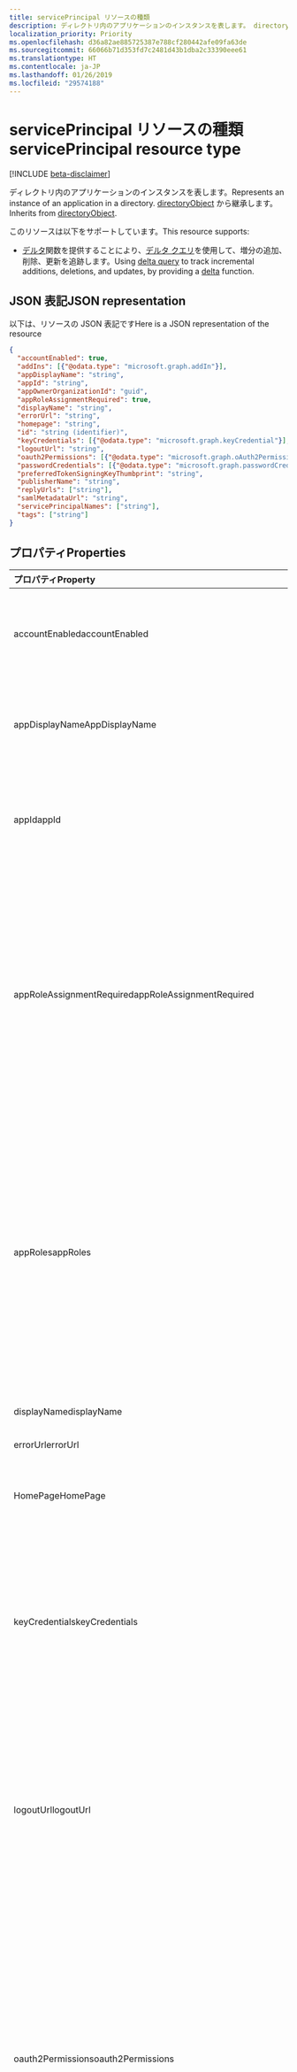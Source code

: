 ```yaml
---
title: servicePrincipal リソースの種類
description: ディレクトリ内のアプリケーションのインスタンスを表します。 directoryObject から継承します。
localization_priority: Priority
ms.openlocfilehash: d36a82ae885725387e788cf280442afe09fa63de
ms.sourcegitcommit: 66066b71d353fd7c2481d43b1dba2c33390eee61
ms.translationtype: HT
ms.contentlocale: ja-JP
ms.lasthandoff: 01/26/2019
ms.locfileid: "29574188"
---
```

# <a name="serviceprincipal-resource-type"></a><span data-ttu-id="e5049-104">servicePrincipal リソースの種類</span><span class="sxs-lookup"><span data-stu-id="e5049-104">servicePrincipal resource type</span></span>

[!INCLUDE [beta-disclaimer](../../includes/beta-disclaimer.md)]

<span data-ttu-id="e5049-105">ディレクトリ内のアプリケーションのインスタンスを表します。</span><span class="sxs-lookup"><span data-stu-id="e5049-105">Represents an instance of an application in a directory.</span></span> <span data-ttu-id="e5049-106">[directoryObject](directoryobject.md) から継承します。</span><span class="sxs-lookup"><span data-stu-id="e5049-106">Inherits from [directoryObject](directoryobject.md).</span></span>

<span data-ttu-id="e5049-107">このリソースは以下をサポートしています。</span><span class="sxs-lookup"><span data-stu-id="e5049-107">This resource supports:</span></span>

- <span data-ttu-id="e5049-108">[デルタ](../api/serviceprincipal-delta.md)関数を提供することにより、[デルタ クエリ](/graph/delta-query-overview)を使用して、増分の追加、削除、更新を追跡します。</span><span class="sxs-lookup"><span data-stu-id="e5049-108">Using [delta query](/graph/delta-query-overview) to track incremental additions, deletions, and updates, by providing a [delta](../api/serviceprincipal-delta.md) function.</span></span>

## <a name="json-representation"></a><span data-ttu-id="e5049-109">JSON 表記</span><span class="sxs-lookup"><span data-stu-id="e5049-109">JSON representation</span></span>
<span data-ttu-id="e5049-110">以下は、リソースの JSON 表記です</span><span class="sxs-lookup"><span data-stu-id="e5049-110">Here is a JSON representation of the resource</span></span>

<!-- {
  "blockType": "resource",
  "optionalProperties": [
    "appRoleAssignedTo",
    "appRoleAssignments",
    "createdObjects",
    "createdOnBehalfOf",
    "memberOf",
    "oauth2PermissionGrants",
    "ownedObjects",
    "owners"
  ],
  "@odata.type": "microsoft.graph.servicePrincipal"
}-->

```json
{
  "accountEnabled": true,
  "addIns": [{"@odata.type": "microsoft.graph.addIn"}],
  "appDisplayName": "string",
  "appId": "string",
  "appOwnerOrganizationId": "guid",
  "appRoleAssignmentRequired": true,
  "displayName": "string",
  "errorUrl": "string",
  "homepage": "string",
  "id": "string (identifier)",
  "keyCredentials": [{"@odata.type": "microsoft.graph.keyCredential"}],
  "logoutUrl": "string",
  "oauth2Permissions": [{"@odata.type": "microsoft.graph.oAuth2Permission"}],
  "passwordCredentials": [{"@odata.type": "microsoft.graph.passwordCredential"}],
  "preferredTokenSigningKeyThumbprint": "string",
  "publisherName": "string",
  "replyUrls": ["string"],
  "samlMetadataUrl": "string",
  "servicePrincipalNames": ["string"],
  "tags": ["string"]
}

```
## <a name="properties"></a><span data-ttu-id="e5049-111">プロパティ</span><span class="sxs-lookup"><span data-stu-id="e5049-111">Properties</span></span>
| <span data-ttu-id="e5049-112">プロパティ</span><span class="sxs-lookup"><span data-stu-id="e5049-112">Property</span></span>     | <span data-ttu-id="e5049-113">型</span><span class="sxs-lookup"><span data-stu-id="e5049-113">Type</span></span> |<span data-ttu-id="e5049-114">説明</span><span class="sxs-lookup"><span data-stu-id="e5049-114">Description</span></span>|
|:---------------|:--------|:----------|
|<span data-ttu-id="e5049-115">accountEnabled</span><span class="sxs-lookup"><span data-stu-id="e5049-115">accountEnabled</span></span>|<span data-ttu-id="e5049-116">Boolean</span><span class="sxs-lookup"><span data-stu-id="e5049-116">Boolean</span></span>| <span data-ttu-id="e5049-117">サービス プリンシパルのアカウントが有効な場合は **true**。それ以外の場合は **false**。</span><span class="sxs-lookup"><span data-stu-id="e5049-117">**true** if the account is enabled; otherwise, **false**.</span></span>            |
|<span data-ttu-id="e5049-118">appDisplayName</span><span class="sxs-lookup"><span data-stu-id="e5049-118">AppDisplayName</span></span>|<span data-ttu-id="e5049-119">String</span><span class="sxs-lookup"><span data-stu-id="e5049-119">String</span></span>|<span data-ttu-id="e5049-120">関連付けられているアプリケーションによって公開される表示名。</span><span class="sxs-lookup"><span data-stu-id="e5049-120">The display name exposed by the associated application.</span></span>|
|<span data-ttu-id="e5049-121">appId</span><span class="sxs-lookup"><span data-stu-id="e5049-121">appId</span></span>|<span data-ttu-id="e5049-122">String</span><span class="sxs-lookup"><span data-stu-id="e5049-122">String</span></span>|<span data-ttu-id="e5049-123">関連付けられたアプリケーションの一意の識別子 (その **appId** プロパティ)。</span><span class="sxs-lookup"><span data-stu-id="e5049-123">The unique identifier for the associated application (its **appId** property).</span></span>|
|<span data-ttu-id="e5049-124">appRoleAssignmentRequired</span><span class="sxs-lookup"><span data-stu-id="e5049-124">appRoleAssignmentRequired</span></span>|<span data-ttu-id="e5049-125">Boolean</span><span class="sxs-lookup"><span data-stu-id="e5049-125">Boolean</span></span>|<span data-ttu-id="e5049-126">Azure AD からアプリケーションにユーザー トークンまたはアクセス トークンが発行される前に、ユーザーまたはグループに対する **appRoleAssignment** が必要かどうかを指定します。</span><span class="sxs-lookup"><span data-stu-id="e5049-126">Specifies whether an **appRoleAssignment** to a user or group is required before Azure AD will issue a user or access token to the application.</span></span> <span data-ttu-id="e5049-127">null 許容型ではありません。</span><span class="sxs-lookup"><span data-stu-id="e5049-127">Not nullable.</span></span> |
|<span data-ttu-id="e5049-128">appRoles</span><span class="sxs-lookup"><span data-stu-id="e5049-128">appRoles</span></span>|<span data-ttu-id="e5049-129">[appRole](approle.md) コレクション</span><span class="sxs-lookup"><span data-stu-id="e5049-129">[appRole](approle.md) collection</span></span>|<span data-ttu-id="e5049-130">関連付けられているアプリケーションによって公開されるアプリケーション ロール。</span><span class="sxs-lookup"><span data-stu-id="e5049-130">The application roles exposed by the associated application.</span></span> <span data-ttu-id="e5049-131">さらに詳しい情報については、[アプリケーション](application.md) エンティティの **appRoles** プロパティの定義を参照してください。</span><span class="sxs-lookup"><span data-stu-id="e5049-131">For more information see the **appRoles** property definition on the [application](application.md) entity.</span></span> <span data-ttu-id="e5049-132">null 許容型ではありません。</span><span class="sxs-lookup"><span data-stu-id="e5049-132">Not nullable.</span></span> |
|<span data-ttu-id="e5049-133">displayName</span><span class="sxs-lookup"><span data-stu-id="e5049-133">displayName</span></span>|<span data-ttu-id="e5049-134">String</span><span class="sxs-lookup"><span data-stu-id="e5049-134">String</span></span>|<span data-ttu-id="e5049-135">サービス プリンシパルの表示名。</span><span class="sxs-lookup"><span data-stu-id="e5049-135">The display name for the service principal.</span></span>|
|<span data-ttu-id="e5049-136">errorUrl</span><span class="sxs-lookup"><span data-stu-id="e5049-136">errorUrl</span></span>|<span data-ttu-id="e5049-137">String</span><span class="sxs-lookup"><span data-stu-id="e5049-137">String</span></span>|            |
|<span data-ttu-id="e5049-138">HomePage</span><span class="sxs-lookup"><span data-stu-id="e5049-138">HomePage</span></span>|<span data-ttu-id="e5049-139">String</span><span class="sxs-lookup"><span data-stu-id="e5049-139">String</span></span>|<span data-ttu-id="e5049-140">関連付けられたアプリケーションのホーム ページの URL。</span><span class="sxs-lookup"><span data-stu-id="e5049-140">The URL to the homepage of the associated   application.</span></span>|
|<span data-ttu-id="e5049-141">keyCredentials</span><span class="sxs-lookup"><span data-stu-id="e5049-141">keyCredentials</span></span>|<span data-ttu-id="e5049-142">[keyCredential](keycredential.md) コレクション</span><span class="sxs-lookup"><span data-stu-id="e5049-142">[keyCredential](keycredential.md) collection</span></span>|<span data-ttu-id="e5049-143">サービス プリンシパルに関連付けられているキー資格情報のコレクションです。null 許容型ではありません。</span><span class="sxs-lookup"><span data-stu-id="e5049-143">The collection of key credentials associated with the service principal.</span></span> <span data-ttu-id="e5049-144">null 許容型ではありません。</span><span class="sxs-lookup"><span data-stu-id="e5049-144">Not nullable.</span></span>            |
|<span data-ttu-id="e5049-145">logoutUrl</span><span class="sxs-lookup"><span data-stu-id="e5049-145">logoutUrl</span></span>|<span data-ttu-id="e5049-146">String</span><span class="sxs-lookup"><span data-stu-id="e5049-146">String</span></span>| <span data-ttu-id="e5049-147">Microsoft の承認サービスで、[フロント チャネル](https://openid.net/specs/openid-connect-frontchannel-1_0.html)、[バック チャネル](https://openid.net/specs/openid-connect-backchannel-1_0.html)または SAML ログアウト プロトコルを使ってユーザーのログアウトするのに使う URL を指定します。</span><span class="sxs-lookup"><span data-stu-id="e5049-147">Specifies the URL that will be used by Microsoft's authorization service to logout an user using [front-channel](https://openid.net/specs/openid-connect-frontchannel-1_0.html), [back-channel](https://openid.net/specs/openid-connect-backchannel-1_0.html) or SAML logout protocols.</span></span>  |
|<span data-ttu-id="e5049-148">oauth2Permissions</span><span class="sxs-lookup"><span data-stu-id="e5049-148">oauth2Permissions</span></span>|<span data-ttu-id="e5049-149">[oAuth2Permission](oauth2permission.md) コレクション</span><span class="sxs-lookup"><span data-stu-id="e5049-149">[oAuth2Permission](oauth2permission.md) collection</span></span>|<span data-ttu-id="e5049-150">関連付けられているアプリケーションによって公開される OAuth 2.0 のアクセス許可。</span><span class="sxs-lookup"><span data-stu-id="e5049-150">The OAuth 2.0 permissions exposed by the associated application.</span></span> <span data-ttu-id="e5049-151">さらに詳しい情報については、[アプリケーション](application.md) エンティティの **oauth2Permissions** プロパティの定義を参照してください。</span><span class="sxs-lookup"><span data-stu-id="e5049-151">For more information see the **oauth2Permissions** property definition on the [application](application.md) entity.</span></span> <span data-ttu-id="e5049-152">null 許容型ではありません。</span><span class="sxs-lookup"><span data-stu-id="e5049-152">Not nullable.</span></span>            |
|<span data-ttu-id="e5049-153">id</span><span class="sxs-lookup"><span data-stu-id="e5049-153">id</span></span>|<span data-ttu-id="e5049-154">String</span><span class="sxs-lookup"><span data-stu-id="e5049-154">String</span></span>|<span data-ttu-id="e5049-155">サービス プリンシパルの一意識別子。</span><span class="sxs-lookup"><span data-stu-id="e5049-155">The unique identifier for the principal object.</span></span> <span data-ttu-id="e5049-156">[directoryObject](directoryobject.md) から継承されます。</span><span class="sxs-lookup"><span data-stu-id="e5049-156">Inherited from [directoryObject](directoryobject.md).</span></span> <span data-ttu-id="e5049-157">キー。</span><span class="sxs-lookup"><span data-stu-id="e5049-157">Key.</span></span> <span data-ttu-id="e5049-158">null 許容ではありません。</span><span class="sxs-lookup"><span data-stu-id="e5049-158">Not nullable.</span></span> <span data-ttu-id="e5049-159">読み取り専用です。</span><span class="sxs-lookup"><span data-stu-id="e5049-159">Read-only.</span></span>|
|<span data-ttu-id="e5049-160">passwordCredentials</span><span class="sxs-lookup"><span data-stu-id="e5049-160">passwordCredentials</span></span>|<span data-ttu-id="e5049-161">[passwordCredential](passwordcredential.md) コレクション</span><span class="sxs-lookup"><span data-stu-id="e5049-161">[passwordCredential](passwordcredential.md) collection</span></span>|<span data-ttu-id="e5049-162">サービス プリンシパルに関連付けられているパスワード資格情報のコレクションです。null 許容型ではありません。</span><span class="sxs-lookup"><span data-stu-id="e5049-162">The collection of password credentials associated with the service principal.</span></span> <span data-ttu-id="e5049-163">null 許容型ではありません。</span><span class="sxs-lookup"><span data-stu-id="e5049-163">Not nullable.</span></span> |
|<span data-ttu-id="e5049-164">preferredTokenSigningKeyThumbprint</span><span class="sxs-lookup"><span data-stu-id="e5049-164">preferredTokenSigningKeyThumbprint</span></span>|<span data-ttu-id="e5049-165">String</span><span class="sxs-lookup"><span data-stu-id="e5049-165">String</span></span>|<span data-ttu-id="e5049-166">内部使用専用に予約済みです。</span><span class="sxs-lookup"><span data-stu-id="e5049-166">Reserved for internal use only.</span></span> <span data-ttu-id="e5049-167">このプロパティに書き込みしたり、依存したりしないでください。</span><span class="sxs-lookup"><span data-stu-id="e5049-167">Do not write or otherwise rely on this property.</span></span> <span data-ttu-id="e5049-168">将来のバージョンで削除される可能性があります。</span><span class="sxs-lookup"><span data-stu-id="e5049-168">May be removed in future versions.</span></span> |
|<span data-ttu-id="e5049-169">publisherName</span><span class="sxs-lookup"><span data-stu-id="e5049-169">publisherName</span></span>|<span data-ttu-id="e5049-170">String</span><span class="sxs-lookup"><span data-stu-id="e5049-170">String</span></span>|<span data-ttu-id="e5049-171">関連付けられたアプリケーションが指定されているテナントの表示名。</span><span class="sxs-lookup"><span data-stu-id="e5049-171">The display name of the tenant in which the associated application is specified.</span></span>|
|<span data-ttu-id="e5049-172">replyUrls</span><span class="sxs-lookup"><span data-stu-id="e5049-172">replyUrls</span></span>|<span data-ttu-id="e5049-173">String コレクション</span><span class="sxs-lookup"><span data-stu-id="e5049-173">String collection</span></span>|<span data-ttu-id="e5049-174">関連付けられたアプリケーションにサインインするためにユーザー トークンが送信される URL、または関連付けられたアプリケーションに対して OAuth 2.0 認証コードとアクセス トークンが送信されるリダイレクト URI。</span><span class="sxs-lookup"><span data-stu-id="e5049-174">The URLs that user tokens are sent to for sign in with the associated application, or the redirect URIs that OAuth 2.0 authorization codes and access tokens are sent to for the associated application.</span></span> <span data-ttu-id="e5049-175">null 許容型ではありません。</span><span class="sxs-lookup"><span data-stu-id="e5049-175">Not nullable.</span></span> |
|<span data-ttu-id="e5049-176">samlMetadataUrl</span><span class="sxs-lookup"><span data-stu-id="e5049-176">samlMetadataUrl</span></span>|<span data-ttu-id="e5049-177">String</span><span class="sxs-lookup"><span data-stu-id="e5049-177">String</span></span>| |
|<span data-ttu-id="e5049-178">servicePrincipalNames</span><span class="sxs-lookup"><span data-stu-id="e5049-178">servicePrincipalNames</span></span>|<span data-ttu-id="e5049-179">String コレクション</span><span class="sxs-lookup"><span data-stu-id="e5049-179">String collection</span></span>|<span data-ttu-id="e5049-180">関連するアプリケーションを識別する URI です。</span><span class="sxs-lookup"><span data-stu-id="e5049-180">The URIs that identify the associated application.</span></span> <span data-ttu-id="e5049-181">詳細情報については、「[アプリケーション オブジェクトとサービス プリンシパル オブジェクト](https://msdn.microsoft.com/library/azure/dn132633.aspx)」を参照してください。複数値プロパティのフィルター式には **any** 演算子が必要です。</span><span class="sxs-lookup"><span data-stu-id="e5049-181">For more information see, [Application Objects and Service Principal Objects](https://msdn.microsoft.com/library/azure/dn132633.aspx).The **any** operator is required for filter expressions on multi-valued properties.</span></span>  <span data-ttu-id="e5049-182">null 許容型ではありません。</span><span class="sxs-lookup"><span data-stu-id="e5049-182">Not nullable.</span></span> |
|<span data-ttu-id="e5049-183">tags</span><span class="sxs-lookup"><span data-stu-id="e5049-183">tags</span></span>|<span data-ttu-id="e5049-184">String コレクション</span><span class="sxs-lookup"><span data-stu-id="e5049-184">String collection</span></span>| <span data-ttu-id="e5049-185">null 許容型ではありません。</span><span class="sxs-lookup"><span data-stu-id="e5049-185">Not nullable.</span></span> |

## <a name="relationships"></a><span data-ttu-id="e5049-186">リレーションシップ</span><span class="sxs-lookup"><span data-stu-id="e5049-186">Relationships</span></span>
| <span data-ttu-id="e5049-187">リレーションシップ</span><span class="sxs-lookup"><span data-stu-id="e5049-187">Relationship</span></span> | <span data-ttu-id="e5049-188">型</span><span class="sxs-lookup"><span data-stu-id="e5049-188">Type</span></span> |<span data-ttu-id="e5049-189">説明</span><span class="sxs-lookup"><span data-stu-id="e5049-189">Description</span></span>|
|:---------------|:--------|:----------|
|<span data-ttu-id="e5049-190">appRoleAssignedTo</span><span class="sxs-lookup"><span data-stu-id="e5049-190">appRoleAssignedTo</span></span>| [<span data-ttu-id="e5049-191">appRoleAssignment</span><span class="sxs-lookup"><span data-stu-id="e5049-191">appRoleAssignment</span></span>](approleassignment.md) |<span data-ttu-id="e5049-192">このサービス プリンシパルに割り当てられているプリンシパル (ユーザー、グループ、サービス プリンシパル)。</span><span class="sxs-lookup"><span data-stu-id="e5049-192">Principals (users, groups, and service principals) that are assigned to this service principal.</span></span> <span data-ttu-id="e5049-193">読み取り専用です。</span><span class="sxs-lookup"><span data-stu-id="e5049-193">Read-only.</span></span>|
|<span data-ttu-id="e5049-194">appRoleAssignments</span><span class="sxs-lookup"><span data-stu-id="e5049-194">appRoleAssignments</span></span>|<span data-ttu-id="e5049-195">[appRoleAssignment](approleassignment.md) コレクション</span><span class="sxs-lookup"><span data-stu-id="e5049-195">[appRoleAssignment](approleassignment.md) collection</span></span>|<span data-ttu-id="e5049-196">サービス プリンシパルが割り当てられているアプリケーション。</span><span class="sxs-lookup"><span data-stu-id="e5049-196">Applications that the service principal is assigned to.</span></span> <span data-ttu-id="e5049-197">読み取り専用です。</span><span class="sxs-lookup"><span data-stu-id="e5049-197">Read-only.</span></span> <span data-ttu-id="e5049-198">Null 許容型。</span><span class="sxs-lookup"><span data-stu-id="e5049-198">Nullable.</span></span>|
|<span data-ttu-id="e5049-199">createdObjects</span><span class="sxs-lookup"><span data-stu-id="e5049-199">createdObjects</span></span>|<span data-ttu-id="e5049-200">[directoryObject](directoryobject.md) コレクション</span><span class="sxs-lookup"><span data-stu-id="e5049-200">[directoryObject](directoryobject.md) collection</span></span>|<span data-ttu-id="e5049-201">このサービス プリンシパルで作成したディレクトリ オブジェクト。</span><span class="sxs-lookup"><span data-stu-id="e5049-201">Directory objects created by this service principal.</span></span> <span data-ttu-id="e5049-202">読み取り専用です。</span><span class="sxs-lookup"><span data-stu-id="e5049-202">Read-only.</span></span> <span data-ttu-id="e5049-203">Null 許容型。</span><span class="sxs-lookup"><span data-stu-id="e5049-203">Nullable.</span></span>|
|<span data-ttu-id="e5049-204">memberOf</span><span class="sxs-lookup"><span data-stu-id="e5049-204">memberOf</span></span>| <span data-ttu-id="e5049-205">[directoryObject](directoryobject.md) コレクション</span><span class="sxs-lookup"><span data-stu-id="e5049-205">[directoryObject](directoryobject.md) collection</span></span>|<span data-ttu-id="e5049-206">このサービス プリンシパルがメンバーになっているロール。</span><span class="sxs-lookup"><span data-stu-id="e5049-206">Roles that this service principal is a member of.</span></span> <span data-ttu-id="e5049-207">HTTP メソッド: GET 読み取り専用。</span><span class="sxs-lookup"><span data-stu-id="e5049-207">HTTP Methods: GET Read-only.</span></span> <span data-ttu-id="e5049-208">Null 許容型です。</span><span class="sxs-lookup"><span data-stu-id="e5049-208">Nullable.</span></span>|
|<span data-ttu-id="e5049-209">oauth2PermissionGrants</span><span class="sxs-lookup"><span data-stu-id="e5049-209">oauth2PermissionGrants</span></span>| <span data-ttu-id="e5049-210">[oAuth2PermissionGrant](oauth2permissiongrant.md) コレクション</span><span class="sxs-lookup"><span data-stu-id="e5049-210">[oAuth2PermissionGrant](oauth2permissiongrant.md) collection</span></span>|<span data-ttu-id="e5049-211">このサービス プリンシパルに関連付けられているユーザーの偽装許可です。</span><span class="sxs-lookup"><span data-stu-id="e5049-211">User impersonation grants associated with this service principal.</span></span> <span data-ttu-id="e5049-212">読み取り専用です。</span><span class="sxs-lookup"><span data-stu-id="e5049-212">Read-only.</span></span> <span data-ttu-id="e5049-213">Null 許容型。</span><span class="sxs-lookup"><span data-stu-id="e5049-213">Nullable.</span></span>|
|<span data-ttu-id="e5049-214">ownedObjects</span><span class="sxs-lookup"><span data-stu-id="e5049-214">ownedObjects</span></span>| <span data-ttu-id="e5049-215">[directoryObject](directoryobject.md) コレクション</span><span class="sxs-lookup"><span data-stu-id="e5049-215">[directoryObject](directoryobject.md) collection</span></span>|<span data-ttu-id="e5049-216">このサービス プリンシパルで所有しているディレクトリ オブジェクト。</span><span class="sxs-lookup"><span data-stu-id="e5049-216">Directory objects that are owned by this service principal.</span></span> <span data-ttu-id="e5049-217">読み取り専用です。</span><span class="sxs-lookup"><span data-stu-id="e5049-217">Read-only.</span></span> <span data-ttu-id="e5049-218">Null 許容型です。</span><span class="sxs-lookup"><span data-stu-id="e5049-218">Nullable.</span></span>|
|<span data-ttu-id="e5049-219">owners</span><span class="sxs-lookup"><span data-stu-id="e5049-219">owners</span></span>| <span data-ttu-id="e5049-220">[directoryObject](directoryobject.md) コレクション</span><span class="sxs-lookup"><span data-stu-id="e5049-220">[directoryObject](directoryobject.md) collection</span></span>|<span data-ttu-id="e5049-221">このサービス プリンシパルで所有者であるディレクトリ オブジェクト。</span><span class="sxs-lookup"><span data-stu-id="e5049-221">Directory objects that are owners of this service principal.</span></span> <span data-ttu-id="e5049-222">所有者は、このオブジェクトの変更を許可されている管理者以外のユーザーです。</span><span class="sxs-lookup"><span data-stu-id="e5049-222">The owners are a set of non-admin users who are allowed to modify this object.</span></span> <span data-ttu-id="e5049-223">読み取り専用です。</span><span class="sxs-lookup"><span data-stu-id="e5049-223">Read-only.</span></span> <span data-ttu-id="e5049-224">Null 許容型です。</span><span class="sxs-lookup"><span data-stu-id="e5049-224">Nullable.</span></span>|
|<span data-ttu-id="e5049-225">policy</span><span class="sxs-lookup"><span data-stu-id="e5049-225">policy</span></span>| <span data-ttu-id="e5049-226">[policy](policy.md) コレクション</span><span class="sxs-lookup"><span data-stu-id="e5049-226">[policy](policy.md) collection</span></span>|<span data-ttu-id="e5049-227">このサービス プリンシパルに割り当てられているポリシー。</span><span class="sxs-lookup"><span data-stu-id="e5049-227">The policies assigned to this service principal.</span></span>|

## <a name="methods"></a><span data-ttu-id="e5049-228">メソッド</span><span class="sxs-lookup"><span data-stu-id="e5049-228">Methods</span></span>

| <span data-ttu-id="e5049-229">メソッド</span><span class="sxs-lookup"><span data-stu-id="e5049-229">Method</span></span>       | <span data-ttu-id="e5049-230">戻り値の型</span><span class="sxs-lookup"><span data-stu-id="e5049-230">Return Type</span></span>  |<span data-ttu-id="e5049-231">説明</span><span class="sxs-lookup"><span data-stu-id="e5049-231">Description</span></span>|
|:---------------|:--------|:----------|
|[<span data-ttu-id="e5049-232">servicePrincipal を取得する</span><span class="sxs-lookup"><span data-stu-id="e5049-232">Get servicePrincipal</span></span>](../api/serviceprincipal-get.md) | [<span data-ttu-id="e5049-233">servicePrincipal</span><span class="sxs-lookup"><span data-stu-id="e5049-233">servicePrincipal</span></span>](serviceprincipal.md) |<span data-ttu-id="e5049-234">servicePrincipal オブジェクトのプロパティとリレーションシップを読み取ります。</span><span class="sxs-lookup"><span data-stu-id="e5049-234">Read properties and relationships of organization object.</span></span>|
|[<span data-ttu-id="e5049-235">servicePrincipals を一覧表示する</span><span class="sxs-lookup"><span data-stu-id="e5049-235">List servicePrincipals</span></span>](../api/serviceprincipal-list.md) | <span data-ttu-id="e5049-236">[servicePrincipal](serviceprincipal.md) コレクション</span><span class="sxs-lookup"><span data-stu-id="e5049-236">[servicePrincipal](serviceprincipal.md) collection</span></span> | <span data-ttu-id="e5049-237">servicePrincipal オブジェクトの一覧を取得します。</span><span class="sxs-lookup"><span data-stu-id="e5049-237">Retrieve a list of organization objects.</span></span> |
|[<span data-ttu-id="e5049-238">appRoleAssignment を作成する</span><span class="sxs-lookup"><span data-stu-id="e5049-238">Create appRoleAssignment</span></span>](../api/serviceprincipal-post-approleassignments.md) |[<span data-ttu-id="e5049-239">appRoleAssignment</span><span class="sxs-lookup"><span data-stu-id="e5049-239">appRoleAssignment</span></span>](approleassignment.md)| <span data-ttu-id="e5049-240">appRoleAssignment コレクションに投稿して新しい AppRoleAssignments を作成します。</span><span class="sxs-lookup"><span data-stu-id="e5049-240">Create a new CalendarGroup by posting to the calendarGroups collection.</span></span>|
|[<span data-ttu-id="e5049-241">appRoleAssignments を一覧表示する</span><span class="sxs-lookup"><span data-stu-id="e5049-241">List appRoleAssignments</span></span>](../api/serviceprincipal-list-approleassignments.md) |<span data-ttu-id="e5049-242">[appRoleAssignment](approleassignment.md) コレクション</span><span class="sxs-lookup"><span data-stu-id="e5049-242">[appRoleAssignment](approleassignment.md) collection</span></span>| <span data-ttu-id="e5049-243">appRoleAssignment オブジェクト コレクションを取得します。</span><span class="sxs-lookup"><span data-stu-id="e5049-243">Get a CalendarGroup object collection.</span></span>|
|[<span data-ttu-id="e5049-244">createdObjects を一覧表示する</span><span class="sxs-lookup"><span data-stu-id="e5049-244">List createdObjects</span></span>](../api/serviceprincipal-list-createdobjects.md) |<span data-ttu-id="e5049-245">[directoryObject](directoryobject.md) コレクション</span><span class="sxs-lookup"><span data-stu-id="e5049-245">[directoryObject](directoryobject.md) collection</span></span>| <span data-ttu-id="e5049-246">createdObject オブジェクト コレクションを取得します。</span><span class="sxs-lookup"><span data-stu-id="e5049-246">Get a TableColumn object collection.</span></span>|
|[<span data-ttu-id="e5049-247">memberOf を一覧表示する</span><span class="sxs-lookup"><span data-stu-id="e5049-247">List memberOf</span></span>](../api/serviceprincipal-list-memberof.md) |<span data-ttu-id="e5049-248">[directoryObject](directoryobject.md) コレクション</span><span class="sxs-lookup"><span data-stu-id="e5049-248">[directoryObject](directoryobject.md) collection</span></span>| <span data-ttu-id="e5049-249">memberOf ナビゲーション プロパティからこのサービス プリンシパルが直接のメンバーであるグループを取得します。</span><span class="sxs-lookup"><span data-stu-id="e5049-249">Get the groups that this group is a direct member of, from the memberOf navigation property.</span></span>|
|[<span data-ttu-id="e5049-250">推移的な memberOf を一覧表示する</span><span class="sxs-lookup"><span data-stu-id="e5049-250">List transitive memberOf</span></span>](../api/serviceprincipal-list-transitivememberof.md) |<span data-ttu-id="e5049-251">[directoryObject](directoryobject.md) コレクション</span><span class="sxs-lookup"><span data-stu-id="e5049-251">[directoryObject](directoryobject.md) collection</span></span>| <span data-ttu-id="e5049-252">このサービス プリンシパルがメンバーになっているグループを一覧表示します。</span><span class="sxs-lookup"><span data-stu-id="e5049-252">List the groups and administrative units that this user is a member of.</span></span> <span data-ttu-id="e5049-253">この操作は推移的で、このサービス プリンシパルが入れ子のメンバーになっているグループが含まれます。</span><span class="sxs-lookup"><span data-stu-id="e5049-253">This operation is transitive and includes the groups that this group is a nested member of.</span></span> |
|[<span data-ttu-id="e5049-254">割り当てられているポリシーを一覧表示する</span><span class="sxs-lookup"><span data-stu-id="e5049-254">List assigned policies</span></span>](../api/policy-list-assigned.md)| <span data-ttu-id="e5049-255">[policy](policy.md) コレクション</span><span class="sxs-lookup"><span data-stu-id="e5049-255">[policy](policy.md) collection</span></span>| <span data-ttu-id="e5049-256">このオブジェクトに割り当てられているすべてのポリシーを取得します。</span><span class="sxs-lookup"><span data-stu-id="e5049-256">Get all policies assigned to this object.</span></span>|
|[<span data-ttu-id="e5049-257">oauth2PermissionGrants を一覧表示する</span><span class="sxs-lookup"><span data-stu-id="e5049-257">List oauth2PermissionGrants</span></span>](../api/serviceprincipal-list-oauth2permissiongrants.md) |<span data-ttu-id="e5049-258">[oAuth2PermissionGrant](oauth2permissiongrant.md) コレクション</span><span class="sxs-lookup"><span data-stu-id="e5049-258">[oAuth2PermissionGrant](oauth2permissiongrant.md) collection</span></span>| <span data-ttu-id="e5049-259">oAuth2PermissionGrant オブジェクト コレクションを取得します。</span><span class="sxs-lookup"><span data-stu-id="e5049-259">Get a TableColumn object collection.</span></span>|
|[<span data-ttu-id="e5049-260">ownedObjects を一覧表示する</span><span class="sxs-lookup"><span data-stu-id="e5049-260">List ownedObjects</span></span>](../api/serviceprincipal-list-ownedobjects.md) |<span data-ttu-id="e5049-261">[directoryObject](directoryobject.md) コレクション</span><span class="sxs-lookup"><span data-stu-id="e5049-261">[directoryObject](directoryobject.md) collection</span></span>| <span data-ttu-id="e5049-262">ownedObject オブジェクト コレクションを取得します。</span><span class="sxs-lookup"><span data-stu-id="e5049-262">Get a TableColumn object collection.</span></span>|
|[<span data-ttu-id="e5049-263">所有者を追加する</span><span class="sxs-lookup"><span data-stu-id="e5049-263">Add owner</span></span>](../api/serviceprincipal-post-owners.md) |[<span data-ttu-id="e5049-264">directoryObject</span><span class="sxs-lookup"><span data-stu-id="e5049-264">directoryObject</span></span>](directoryobject.md)| <span data-ttu-id="e5049-265">所有者のコレクションに投稿して、新しい所有者を作成します。</span><span class="sxs-lookup"><span data-stu-id="e5049-265">Create a new CalendarGroup by posting to the calendarGroups collection.</span></span>|
|[<span data-ttu-id="e5049-266">所有者を一覧表示する</span><span class="sxs-lookup"><span data-stu-id="e5049-266">List owners</span></span>](../api/serviceprincipal-list-owners.md) |<span data-ttu-id="e5049-267">[directoryObject](directoryobject.md) コレクション</span><span class="sxs-lookup"><span data-stu-id="e5049-267">[directoryObject](directoryobject.md) collection</span></span>| <span data-ttu-id="e5049-268">owner オブジェクトのコレクションを取得します。</span><span class="sxs-lookup"><span data-stu-id="e5049-268">Get a TableColumn object collection.</span></span>|
|[<span data-ttu-id="e5049-269">更新する</span><span class="sxs-lookup"><span data-stu-id="e5049-269">Update</span></span>](../api/serviceprincipal-update.md) | [<span data-ttu-id="e5049-270">servicePrincipal</span><span class="sxs-lookup"><span data-stu-id="e5049-270">servicePrincipal</span></span>](serviceprincipal.md)  |<span data-ttu-id="e5049-271">servicePrincipal オブジェクトを更新します。</span><span class="sxs-lookup"><span data-stu-id="e5049-271">Update servicePrincipal object.</span></span> |
|[<span data-ttu-id="e5049-272">削除する</span><span class="sxs-lookup"><span data-stu-id="e5049-272">Delete</span></span>](../api/serviceprincipal-delete.md) | <span data-ttu-id="e5049-273">なし</span><span class="sxs-lookup"><span data-stu-id="e5049-273">None</span></span> |<span data-ttu-id="e5049-274">servicePrincipal オブジェクトを削除します。</span><span class="sxs-lookup"><span data-stu-id="e5049-274">Delete servicePrincipal object.</span></span> |
|[<span data-ttu-id="e5049-275">checkMemberGroups</span><span class="sxs-lookup"><span data-stu-id="e5049-275">checkMemberGroups</span></span>](../api/serviceprincipal-checkmembergroups.md)|<span data-ttu-id="e5049-276">String コレクション</span><span class="sxs-lookup"><span data-stu-id="e5049-276">String collection</span></span>||
|[<span data-ttu-id="e5049-277">getMemberGroups</span><span class="sxs-lookup"><span data-stu-id="e5049-277">getMemberGroups</span></span>](../api/serviceprincipal-getmembergroups.md)|<span data-ttu-id="e5049-278">String コレクション</span><span class="sxs-lookup"><span data-stu-id="e5049-278">String collection</span></span>||
|[<span data-ttu-id="e5049-279">getMemberObjects</span><span class="sxs-lookup"><span data-stu-id="e5049-279">getMemberObjects</span></span>](../api/serviceprincipal-getmemberobjects.md)|<span data-ttu-id="e5049-280">String コレクション</span><span class="sxs-lookup"><span data-stu-id="e5049-280">String collection</span></span>||
|[<span data-ttu-id="e5049-281">差分</span><span class="sxs-lookup"><span data-stu-id="e5049-281">delta</span></span>](../api/serviceprincipal-delta.md)|<span data-ttu-id="e5049-282">servicePrincipal コレクション</span><span class="sxs-lookup"><span data-stu-id="e5049-282">servicePrincipal collection</span></span>| <span data-ttu-id="e5049-283">サービス プリンシパルに対する増分の変更を取得します。</span><span class="sxs-lookup"><span data-stu-id="e5049-283">Get incremental changes for service principals.</span></span> |

<!-- uuid: 8fcb5dbc-d5aa-4681-8e31-b001d5168d79
2015-10-25 14:57:30 UTC -->
<!--
{
  "type": "#page.annotation",
  "description": "servicePrincipal resource",
  "keywords": "",
  "section": "documentation",
  "tocPath": "",
  "suppressions": [
    "Error: /api-reference/beta/resources/serviceprincipal.md:\r\n      Exception processing links.\r\n    System.ArgumentException: Link Definition was null. Link text: !INCLUDE [beta-disclaimer](../../includes/beta-disclaimer.md)\r\n      at ApiDoctor.Validation.DocFile.get_LinkDestinations()\r\n      at ApiDoctor.Validation.DocSet.ValidateLinks(Boolean includeWarnings, String[] relativePathForFiles, IssueLogger issues, Boolean requireFilenameCaseMatch, Boolean printOrphanedFiles)"
  ]
}
-->
